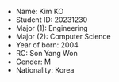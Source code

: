 - Name: Kim KO
- Student ID: 20231230
- Major (1): Engineering
- Major (2): Computer Science
- Year of born: 2004
- RC: Son Yang Won
- Gender: M
- Nationality: Korea 
